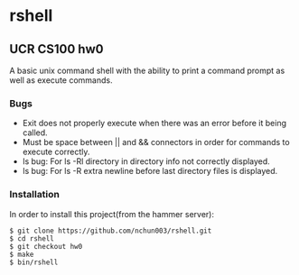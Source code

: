 # rshell
## UCR CS100 hw0

A basic unix command shell with the ability to print a command prompt as well as execute commands.

### Bugs

* Exit does not properly execute when there was an error before it being called.
* Must be space between || and && connectors in order for commands to execute correctly.
* ls bug: For ls -Rl directory in directory info not correctly displayed.
* ls bug: For ls -R extra newline before last directory files is displayed.

### Installation

In order to install this project(from the hammer server):
```
$ git clone https://github.com/nchun003/rshell.git
$ cd rshell
$ git checkout hw0
$ make
$ bin/rshell
```


